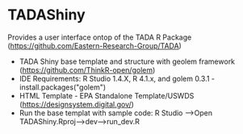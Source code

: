 # TADAShiny
Provides a user interface ontop of the TADA R Package (https://github.com/Eastern-Research-Group/TADA)
- TADA Shiny base template and structure with geolem framework  (https://github.com/ThinkR-open/golem) 
- IDE Requirements: R Studio 1.4.X, R 4.1.x, and golem 0.3.1 - install.packages("golem")
- HTML Template - EPA Standalone Template/USWDS (https://designsystem.digital.gov/)
- Run the base templat with sample code: R Studio -->Open TADAShiny.Rproj-->dev-->run_dev.R


